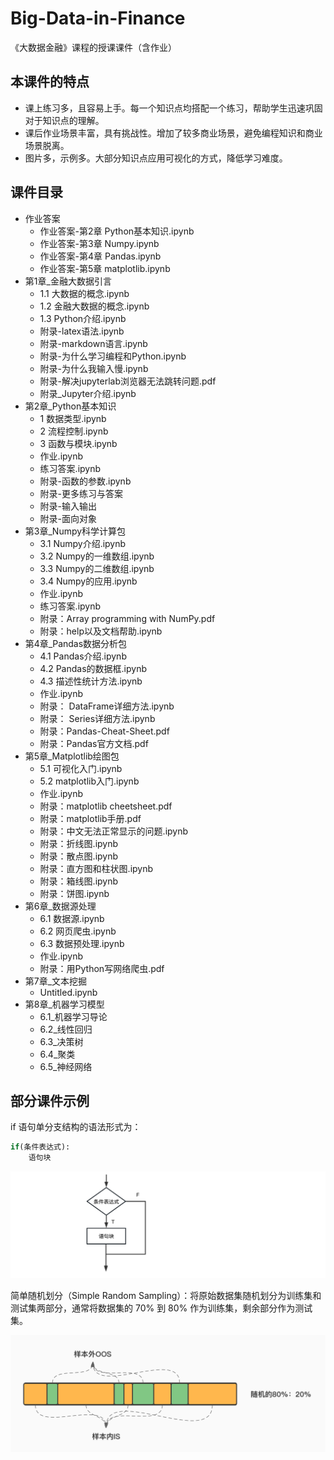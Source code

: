 # Big-Data-in-Finance
 《大数据金融》课程的授课课件（含作业）

## 本课件的特点
- 课上练习多，且容易上手。每一个知识点均搭配一个练习，帮助学生迅速巩固对于知识点的理解。
- 课后作业场景丰富，具有挑战性。增加了较多商业场景，避免编程知识和商业场景脱离。
- 图片多，示例多。大部分知识点应用可视化的方式，降低学习难度。

## 课件目录
- 作业答案
  - 作业答案-第2章 Python基本知识.ipynb
  - 作业答案-第3章 Numpy.ipynb
  - 作业答案-第4章 Pandas.ipynb
  - 作业答案-第5章 matplotlib.ipynb
- 第1章_金融大数据引言
  - 1.1 大数据的概念.ipynb
  - 1.2 金融大数据的概念.ipynb
  - 1.3 Python介绍.ipynb
  - 附录-latex语法.ipynb
  - 附录-markdown语言.ipynb
  - 附录-为什么学习编程和Python.ipynb
  - 附录-为什么我输入慢.ipynb
  - 附录-解决jupyterlab浏览器无法跳转问题.pdf
  - 附录_Jupyter介绍.ipynb
- 第2章_Python基本知识
  - 1 数据类型.ipynb
  - 2 流程控制.ipynb
  - 3 函数与模块.ipynb
  - 作业.ipynb
  - 练习答案.ipynb
  - 附录-函数的参数.ipynb
  - 附录-更多练习与答案
  - 附录-输入输出
  - 附录-面向对象
- 第3章_Numpy科学计算包
  - 3.1 Numpy介绍.ipynb
  - 3.2 Numpy的一维数组.ipynb
  - 3.3 Numpy的二维数组.ipynb
  - 3.4 Numpy的应用.ipynb
  - 作业.ipynb
  - 练习答案.ipynb
  - 附录：Array programming with NumPy.pdf
  - 附录：help以及文档帮助.ipynb
- 第4章_Pandas数据分析包
  - 4.1 Pandas介绍.ipynb
  - 4.2 Pandas的数据框.ipynb
  - 4.3 描述性统计方法.ipynb
  - 作业.ipynb
  - 附录： DataFrame详细方法.ipynb
  - 附录： Series详细方法.ipynb
  - 附录：Pandas-Cheat-Sheet.pdf
  - 附录：Pandas官方文档.pdf
- 第5章_Matplotlib绘图包
  - 5.1 可视化入门.ipynb
  - 5.2 matplotlib入门.ipynb
  - 作业.ipynb
  - 附录：matplotlib cheetsheet.pdf
  - 附录：matplotlib手册.pdf
  - 附录：中文无法正常显示的问题.ipynb
  - 附录：折线图.ipynb
  - 附录：散点图.ipynb
  - 附录：直方图和柱状图.ipynb
  - 附录：箱线图.ipynb
  - 附录：饼图.ipynb
- 第6章_数据源处理
  - 6.1 数据源.ipynb
  - 6.2 网页爬虫.ipynb
  - 6.3 数据预处理.ipynb
  - 作业.ipynb
  - 附录：用Python写网络爬虫.pdf
- 第7章_文本挖掘
  - Untitled.ipynb
- 第8章_机器学习模型
  - 6.1_机器学习导论
  - 6.2_线性回归
  - 6.3_决策树
  - 6.4_聚类
  - 6.5_神经网络

## 部分课件示例
if 语句单分支结构的语法形式为：
```python
if(条件表达式):
    语句块
```
![process01](第2章_Python基本知识/image/process01.png)

简单随机划分（Simple Random Sampling）：将原始数据集随机划分为训练集和测试集两部分，通常将数据集的 70% 到 80% 作为训练集，剩余部分作为测试集。

![random_split](第3章_Numpy科学计算包/image/random_split.png)